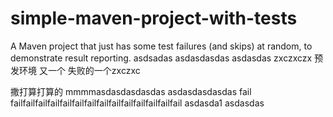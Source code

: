 # simple-maven-project-with-tests
A Maven project that just has some test failures (and skips) at random, to demonstrate result reporting.
asdsadas
asdasdasdas
asdasdas
zxczxczx
预发环境
又一个
失败的一个zxczxc

撒打算打算的
mmmmasdasdasdasdas
asdasdasdasdas
fail failfailfailfailfailfailfailfailfailfailfailfailfailfail
asdasda1
asdasdas


